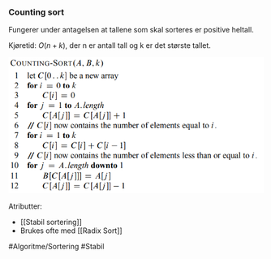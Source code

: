 ### Counting sort
Fungerer under antagelsen at tallene som skal sorteres er positive heltall. 

Kjøretid: $O(n+k)$, der n er antall tall og k er det største tallet.

![CountingSort](bilder/CountingSort.PNG)

Atributter:
* [[Stabil sortering]]
* Brukes ofte med [[Radix Sort]]

#Algoritme/Sortering 
#Stabil
